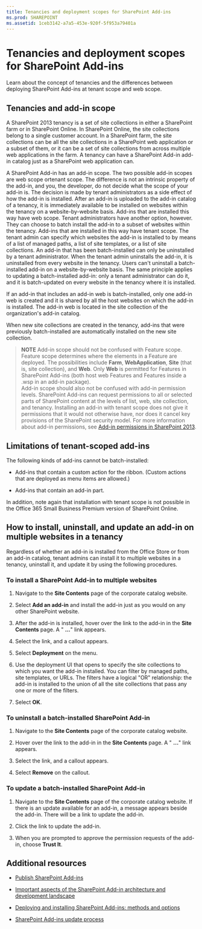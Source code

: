 ```yaml
---
title: Tenancies and deployment scopes for SharePoint Add-ins
ms.prod: SHAREPOINT
ms.assetid: 1ceb3142-a7a5-453e-920f-5f953a79401a
---
```



# Tenancies and deployment scopes for SharePoint Add-ins
Learn about the concept of tenancies and the differences between deploying SharePoint Add-ins at tenant scope and web scope.
## Tenancies and add-in scope
<a name="AppScope"> </a>

A SharePoint 2013 tenancy is a set of site collections in either a SharePoint farm or in SharePoint Online. In SharePoint Online, the site collections belong to a single customer account. In a SharePoint farm, the site collections can be all the site collections in a SharePoint web application or a subset of them, or it can be a set of site collections from across multiple web applications in the farm. A tenancy can have a SharePoint Add-in add-in catalog just as a SharePoint web application can.



A SharePoint Add-in has an add-in scope. The two possible add-in scopes are web scope ortenant scope. The difference is not an intrinsic property of the add-in, and you, the developer, do not decide what the scope of your add-in is. The decision is made by tenant administrators as a side effect of how the add-in is installed. After an add-in is uploaded to the add-in catalog of a tenancy, it is immediately available to be installed on websites within the tenancy on a website-by-website basis. Add-ins that are installed this way have web scope. Tenant administrators have another option, however. They can choose to batch install the add-in to a subset of websites within the tenancy. Add-ins that are installed in this way have tenant scope. The tenant admin can specify which websites the add-in is installed to by means of a list of managed paths, a list of site templates, or a list of site collections. An add-in that has been batch-installed can only be uninstalled by a tenant administrator. When the tenant admin uninstalls the add-in, it is uninstalled from every website in the tenancy. Users can't uninstall a batch-installed add-in on a website-by-website basis. The same principle applies to updating a batch-installed add-in: only a tenant administrator can do it, and it is batch-updated on every website in the tenancy where it is installed.



If an add-in that includes an add-in web is batch-installed, only one add-in web is created and it is shared by all the host websites on which the add-in is installed. The add-in web is located in the site collection of the organization's add-in catalog.



When new site collections are created in the tenancy, add-ins that were previously batch-installed are automatically installed on the new site collection.




> **NOTE**
> Add-in scope should not be confused with Feature scope. Feature scope determines where the elements in a Feature are deployed. The possibilities include **Farm**, **WebApplication**, **Site** (that is, site collection), and **Web**. Only **Web** is permitted for Features in SharePoint Add-ins (both host web Features and Features inside a .wsp in an add-in package).<BR /> Add-in scope should also not be confused with add-in permission levels. SharePoint Add-ins can request permissions to all or selected parts of SharePoint content at the levels of list, web, site collection, and tenancy. Installing an add-in with tenant scope does not give it permissions that it would not otherwise have, nor does it cancel key provisions of the SharePoint security model. For more information about add-in permissions, see  [Add-in permissions in SharePoint 2013](add-in-permissions-in-sharepoint-2013.md). 





## Limitations of tenant-scoped add-ins
<a name="Tenant"> </a>

The following kinds of add-ins cannot be batch-installed:




- Add-ins that contain a custom action for the ribbon. (Custom actions that are deployed as menu items are allowed.)


- Add-ins that contain an add-in part. 


In addition, note again that installation with tenant scope is not possible in the Office 365 Small Business Premium version of SharePoint Online.




## How to install, uninstall, and update an add-in on multiple websites in a tenancy
<a name="Web"> </a>

Regardless of whether an add-in is installed from the Office Store or from an add-in catalog, tenant admins can install it to multiple websites in a tenancy, uninstall it, and update it by using the following procedures.




### To install a SharePoint Add-in to multiple websites


1. Navigate to the **Site Contents** page of the corporate catalog website.


2. Select **Add an add-in** and install the add-in just as you would on any other SharePoint website.


3. After the add-in is installed, hover over the link to the add-in in the **Site Contents** page. A " **...**" link appears.


4. Select the link, and a callout appears.


5. Select **Deployment** on the menu.


6. Use the deployment UI that opens to specify the site collections to which you want the add-in installed. You can filter by managed paths, site templates, or URLs. The filters have a logical "OR" relationship: the add-in is installed to the union of all the site collections that pass any one or more of the filters.


7. Select **OK**.



### To uninstall a batch-installed SharePoint Add-in


1. Navigate to the **Site Contents** page of the corporate catalog website.


2. Hover over the link to the add-in in the **Site Contents** page. A " **...**" link appears.


3. Select the link, and a callout appears.


4. Select **Remove** on the callout.



### To update a batch-installed SharePoint Add-in


1. Navigate to the **Site Contents** page of the corporate catalog website. If there is an update available for an add-in, a message appears beside the add-in. There will be a link to update the add-in.


2. Click the link to update the add-in.


3. When you are prompted to approve the permission requests of the add-in, choose **Trust It**.



## Additional resources
<a name="SP15tenancies_addlresources"> </a>


-  [Publish SharePoint Add-ins](publish-sharepoint-add-ins.md)


-  [Important aspects of the SharePoint Add-in architecture and development landscape](important-aspects-of-the-sharepoint-add-in-architecture-and-development-landscap.md)


-  [Deploying and installing SharePoint Add-ins: methods and options](deploying-and-installing-sharepoint-add-ins-methods-and-options.md)


-  [SharePoint Add-ins update process](sharepoint-add-ins-update-process.md)



